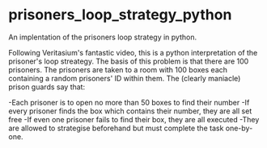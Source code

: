# prisoners_loop_strategy_python
An implentation of the prisoners loop strategy in python.

Following Veritasium's fantastic video, this is a python interpretation of the prisoner's loop streategy.
The basis of this problem is that there are 100 prisoners. The prisoners are taken to a room with 100 boxes each containing a random prisoners' ID within them.
The (clearly maniacle) prison guards say that:

-Each prisoner is to open no more than 50 boxes to find their number
-If every prisoner finds the box which contains their number, they are all set free
-If even one prisoner fails to find their box, they are all executed
-They are allowed to strategise beforehand but must complete the task one-by-one.


